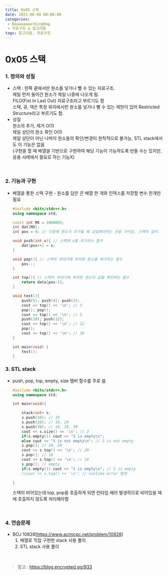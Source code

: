 ```yaml
---
title: 0x05 스택
date: 2021-06-08 00:00:00
categories:
 - BaaaaaaaarkingDog
 - 자료구조 & 알고리즘
tags: 알고리즘, 자료구조
---
```



# 0x05 스택 

### 1. 정의와 성질

- 스택 : 한쪽 끝에서만 원소를 넣거나 뺄 수 있는 자료구조.  
    제일 먼저 들어간 원소가 제일 나중에 나오게 됨.  
    FILO(Fist In Last Out) 자료구조라고 부르기도 함  
    스택, 큐, 덱은 특정 위치에서만 원소를 넣거나 뺄 수 있는 제한이 있어 Restricted Structure라고 부르기도 함.  
- 성질  
    원소의 추가, 제거 O(1)  
    제일 상단의 원소 확인 O(1)  
    제일 상단이 아닌 나머지 원소들의 확인/변경이 원칙적으로 불가능, STL stack에서도 이 기능은 없음  
    (구현을 할 때 배열을 기반으로 구현하여 해당 기능이 가능하도록 만들 수는 있지만, 응용 사례에서 필요로 하는 기능X)  
    

<br>

### 2. 기능과 구현

- 배열을 통한 스택 구현 - 원소를 담은 큰 배열 한 개와 인덱스를 저장할 변수 한개만 필요
    ``` c++
    #include <bits/stdc++.h>
    using namespace std;

    const int MX = 1000005;
    int dat[MX];
    int pos = 0; // 다음에 원소가 추가될 때 삽입해야하는 곳을 가리킴. 스택의 길이. 스택 내의 원소의 수를 의미

    void push(int x){ // 스택에 x를 추가하는 함수
        dat[pos++] = x;
    }

    void pop(){ // 스택의 꼭대기에 위치한 원소를 제거하는 함수
        pos--;
    }

    int top(){ // 스택의 꼭대기에 위치한 원소의 값을 확인하는 함수
        return data[pos-1];
    }

    void test(){
        push(5); push(4); push(3);
        cout << top() << '\n'; // 3
        pop(); pop();
        cout << top() << '\n'; // 5
        push(10); push(12);
        cout << top() << '\n'; // 12
        pop();
        cout << top() << '\n'; // 10
    }

    int main(void) {
        test();
    }       

    ```


### 3. STL stack

 - push, pop, top, empty, size 멤버 함수를 주로 씀
    ``` c++  
    #include <bits/stdc++.h>
    using namespace std;

    int main(void){

        stack<int> s;
        s.push(10); // 10
        s.push(20); // 10, 20
        s.push(30); // 10, 20, 30
        cout << s.size() << '\n'; // 3
        if(s.empty()) cout << "S is empty\n";
        else cout << "S is not empty\n"; // S is not empty
        s.pop(); // 10, 20
        cout << s.top() << '\n'; // 20
        s.pop(); // 10
        cout << s.top() << '\n'; // 10
        s.pop(); // empty
        if(s.empty()) cout << "S is empty\n"; // S is empty
        //cout << s.top() << '\n'; // runtime error 발생

    }

    ```
    스택이 비어있는데 top, pop을 호출하게 되면 런타임 에러 발생하므로 비어있을 때에 호출하지 않도록 처리해아함

<br>

### 4. 연습문제

- BOJ 10828[https://www.acmicpc.net/problem/10828]
  1.  배열로 직접 구현한 stack 사용 풀이
  2.  STL stack 사용 풀이
    



<br>


> 참고 : https://blog.encrypted.gg/933


